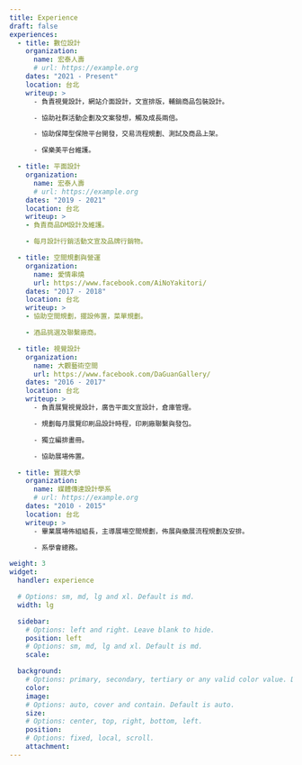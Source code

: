 ```yaml
---
title: Experience
draft: false
experiences:
  - title: 數位設計
    organization:
      name: 宏泰人壽
      # url: https://example.org
    dates: "2021 - Present"
    location: 台北
    writeup: >
      - 負責視覺設計，網站介面設計，文宣排版，輔銷商品包裝設計。

      - 協助社群活動企劃及文案發想，觸及成長兩倍。

      - 協助保障型保險平台開發，交易流程規劃、測試及商品上架。

      - 保樂美平台維護。

  - title: 平面設計
    organization:
      name: 宏泰人壽
      # url: https://example.org
    dates: "2019 - 2021"
    location: 台北
    writeup: >
    - 負責商品DM設計及維護。

    - 每月設計行銷活動文宣及品牌行銷物。

  - title: 空間規劃與營運
    organization:
      name: 愛情串燒
      url: https://www.facebook.com/AiNoYakitori/
    dates: "2017 - 2018"
    location: 台北
    writeup: >
    - 協助空間規劃，擺設佈置，菜單規劃。

    - 酒品挑選及聯繫廠商。

  - title: 視覺設計
    organization:
      name: 大觀藝術空間
      url: https://www.facebook.com/DaGuanGallery/
    dates: "2016 - 2017"
    location: 台北
    writeup: >
      - 負責展覽視覺設計，廣告平面文宣設計，倉庫管理。

      - 規劃每月展覽印刷品設計時程，印刷廠聯繫與發包。

      - 獨立編排畫冊。

      - 協助展場佈置。

  - title: 實踐大學
    organization:
      name: 媒體傳達設計學系
      # url: https://example.org
    dates: "2010 - 2015"
    location: 台北
    writeup: >
      - 畢業展場佈組組長，主導展場空間規劃，佈展與撤展流程規劃及安排。

      - 系學會總務。

weight: 3
widget:
  handler: experience

  # Options: sm, md, lg and xl. Default is md.
  width: lg

  sidebar:
    # Options: left and right. Leave blank to hide.
    position: left
    # Options: sm, md, lg and xl. Default is md.
    scale:

  background:
    # Options: primary, secondary, tertiary or any valid color value. Default is primary.
    color:
    image:
    # Options: auto, cover and contain. Default is auto.
    size:
    # Options: center, top, right, bottom, left.
    position:
    # Options: fixed, local, scroll.
    attachment:
---
```

